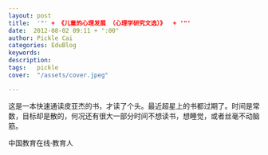 ```yaml
---
layout: post  
title:  '"' + 《儿童的心理发展 （心理学研究文选）》  + '"'
date:  2012-08-02 09:11 + ":00" 
author: Pickle Cai  
categories: EduBlog  
keywords: 
description:   
tags:	pickle   
cover:  "/assets/cover.jpeg"  

---  
```

    
 这是一本快速通读皮亚杰的书，才读了个头。最近超星上的书都过期了。时间是常数，目标却是散的，何况还有很大一部分时间不想读书，想睡觉，或者丝毫不动脑筋。		

		    
 中国教育在线·教育人


